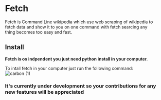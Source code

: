 # Fetch
Fetch is Command Line wikipedia which use web scraping of wikipedia to fetch data and show it to you on one command with fetch searcing any thing becomes too easy and fast.

## Install
**Fetch is os indpendent you just need python install in your computer.**

To intall fetch in your computer just run the following command:
![carbon (1)](https://user-images.githubusercontent.com/32360914/122646573-6c975780-d13d-11eb-9fc3-5228decb1bb1.png)


### It's currently under development so your contributions for any new features will be appreciated
